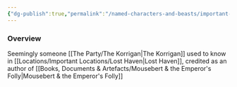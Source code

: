 ```yaml
---
{"dg-publish":true,"permalink":"/named-characters-and-beasts/important-characters/pc-backstory-characters/thorn/","tags":["NPC","Important"],"updated":"2025-02-13T18:24:16.178+00:00"}
---
```



### Overview
Seemingly someone [[The Party/The Korrigan\|The Korrigan]] used to know in [[Locations/Important Locations/Lost Haven\|Lost Haven]], credited as an author of [[Books, Documents & Artefacts/Mousebert & the Emperor's Folly\|Mousebert & the Emperor's Folly]]